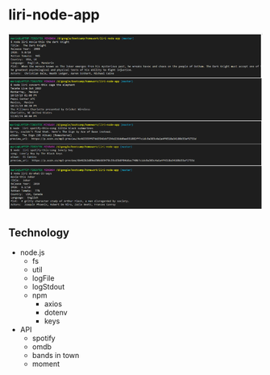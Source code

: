 # liri-node-app

![alt text](CaptureA.PNG "Title")

## Technology
* node.js
  * fs
  * util
  * logFile
  * logStdout
  * npm
    * axios
    * dotenv
    * keys
* API
  * spotify
  * omdb
  * bands in town
  * moment
